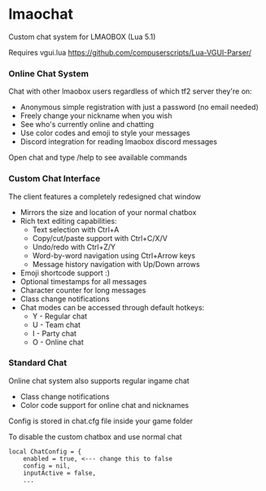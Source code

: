 # lmaochat
Custom chat system for LMAOBOX (Lua 5.1)

Requires vgui.lua https://github.com/compuserscripts/Lua-VGUI-Parser/

### Online Chat System
Chat with other lmaobox users regardless of which tf2 server they're on:
- Anonymous simple registration with just a password (no email needed)
- Freely change your nickname when you wish
- See who's currently online and chatting
- Use color codes and emoji to style your messages
- Discord integration for reading lmaobox discord messages

Open chat and type /help to see available commands

### Custom Chat Interface
The client features a completely redesigned chat window
- Mirrors the size and location of your normal chatbox
- Rich text editing capabilities:
  - Text selection with Ctrl+A
  - Copy/cut/paste support with Ctrl+C/X/V
  - Undo/redo with Ctrl+Z/Y
  - Word-by-word navigation using Ctrl+Arrow keys
  - Message history navigation with Up/Down arrows
- Emoji shortcode support :)
- Optional timestamps for all messages
- Character counter for long messages
- Class change notifications
- Chat modes can be accessed through default hotkeys:
  - Y - Regular chat
  - U - Team chat
  - I - Party chat
  - O - Online chat

### Standard Chat
Online chat system also supports regular ingame chat
- Class change notifications
- Color code support for online chat and nicknames

Config is stored in chat.cfg file inside your game folder

To disable the custom chatbox and use normal chat

```-- Custom Chat Configuration
local ChatConfig = {
    enabled = true, <--- change this to false
    config = nil,
    inputActive = false,
    ...
```
